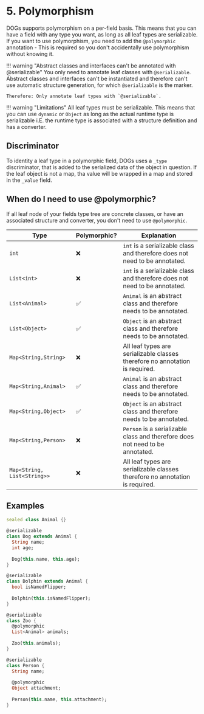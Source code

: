 # 5. Polymorphism
DOGs supports polymorphism on a per-field basis. This means that you can have a field with any type
you want, as long as all leaf types are serializable. If you want to use polymorphism, you need to
add the `@polymorphic` annotation - This is required so you don't accidentally use polymorphism
without knowing it.

!!! warning "Abstract classes and interfaces can't be annotated with @serializable"
    You only need to annotate leaf classes with `@serializable`. Abstract classes and interfaces
    can't be instantiated and therefore can't use automatic structure generation, for which
    `@serializable` is the marker.

    Therefore: Only annotate leaf types with `@serializable`.

!!! warning "Limitations"
    All leaf types must be serializable. This means that you can use `dynamic` or `Object` as long as
    the actual runtime type is serializable i.E. the runtime type is associated with a structure definition
    and has a converter.

## Discriminator
To identity a leaf type in a polymorphic field, DOGs uses a `_type` discriminator, that is added
to the serialized data of the object in question. If the leaf object is not a map, tha value will
be wrapped in a map and stored in the `_value` field.

## When do I need to use @polymorphic?
If all leaf node of your fields type tree are concrete classes, or have an associated structure
and converter, you don't need to use `@polymorphic`.

| Type                        | Polymorphic?       | Explanation                                                                   |
|-----------------------------|--------------------|-------------------------------------------------------------------------------|
| `int`                       | :x:                | `int` is a serializable class and therefore does not need to be annotated.    |
| `List<int>`                 | :x:                | `int` is a serializable class and therefore does not need to be annotated.    |
| `List<Animal>`              | :white_check_mark: | `Animal` is an abstract class and therefore needs to be annotated.            |
| `List<Object>`              | :white_check_mark: | `Object` is an abstract class and therefore needs to be annotated.            |
| `Map<String,String>`        | :x:                | All leaf types are serializable classes therefore no annotation is required.  |
| `Map<String,Animal>`        | :white_check_mark: | `Animal` is an abstract class and therefore needs to be annotated.            |
| `Map<String,Object>`        | :white_check_mark: | `Object` is an abstract class and therefore needs to be annotated.            |
| `Map<String,Person>`        | :x:                | `Person` is a serializable class and therefore does not need to be annotated. |
| `Map<String, List<String>>` | :x:                | All leaf types are serializable classes therefore no annotation is required.  |



## Examples
```dart title="Sealed Classes"
sealed class Animal {}

@serializable
class Dog extends Animal {
  String name;
  int age;
  
  Dog(this.name, this.age);
}

@serializable
class Dolphin extends Animal {
  bool isNamedFlipper;
  
  Dolphin(this.isNamedFlipper);
}

@serializable
class Zoo {
  @polymorphic
  List<Animal> animals;
  
  Zoo(this.animals);
}
```

```dart title="Object Field"
@serializable
class Person {
  String name;
  
  @polymorphic
  Object attachment;
  
  Person(this.name, this.attachment);
}

```